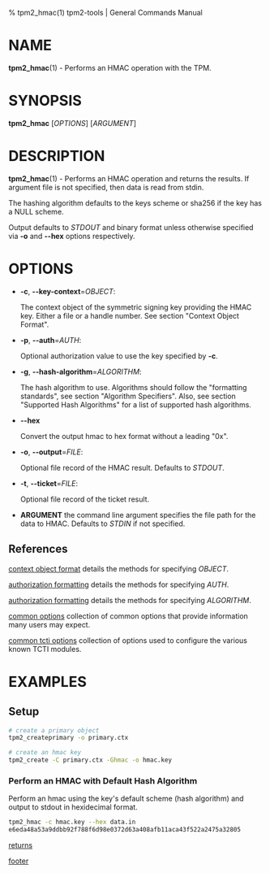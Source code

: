 % tpm2_hmac(1) tpm2-tools | General Commands Manual

# NAME

**tpm2_hmac**(1) - Performs an HMAC operation with the TPM.

# SYNOPSIS

**tpm2_hmac** [*OPTIONS*] [*ARGUMENT*]

# DESCRIPTION

**tpm2_hmac**(1) - Performs an HMAC operation and returns the results.
If argument file is not specified, then data is read from stdin.

The hashing algorithm defaults to the keys scheme or sha256 if the key has a
NULL scheme.

Output defaults to _STDOUT_ and binary format unless otherwise specified via
**-o** and **--hex** options respectively.

# OPTIONS

  * **-c**, **\--key-context**=_OBJECT_:

    The context object of the symmetric signing key providing the HMAC key.
    Either a file or a handle number. See section "Context Object Format".

  * **-p**, **\--auth**=_AUTH_:

    Optional authorization value to use the key specified by **-c**.

  * **-g**, **\--hash-algorithm**=_ALGORITHM_:

    The hash algorithm to use.
    Algorithms should follow the "formatting standards", see section
    "Algorithm Specifiers".
    Also, see section "Supported Hash Algorithms" for a list of supported hash
    algorithms.

  * **\--hex**

	Convert the output hmac to hex format without a leading "0x".

  * **-o**, **\--output**=_FILE_:

    Optional file record of the HMAC result. Defaults to _STDOUT_.

  * **-t**, **\--ticket**=_FILE_:

    Optional file record of the ticket result.

  * **ARGUMENT** the command line argument specifies the file path for the data
    to HMAC. Defaults to _STDIN_ if not specified.

## References

[context object format](common/ctxobj.md) details the methods for specifying
_OBJECT_.

[authorization formatting](common/authorizations.md) details the methods for
specifying _AUTH_.

[authorization formatting](common/alg.md) details the methods for specifying
_ALGORITHM_.

[common options](common/options.md) collection of common options that provide
information many users may expect.

[common tcti options](common/tcti.md) collection of options used to configure
the various known TCTI modules.

# EXAMPLES

## Setup
```bash
# create a primary object
tpm2_createprimary -o primary.ctx

# create an hmac key
tpm2_create -C primary.ctx -Ghmac -o hmac.key
```

### Perform an HMAC with Default Hash Algorithm
Perform an hmac using the key's default scheme (hash algorithm) and
output to stdout in hexidecimal format.

```bash
tpm2_hmac -c hmac.key --hex data.in
e6eda48a53a9ddbb92f788f6d98e0372d63a408afb11aca43f522a2475a32805
```

[returns](common/returns.md)

[footer](common/footer.md)
